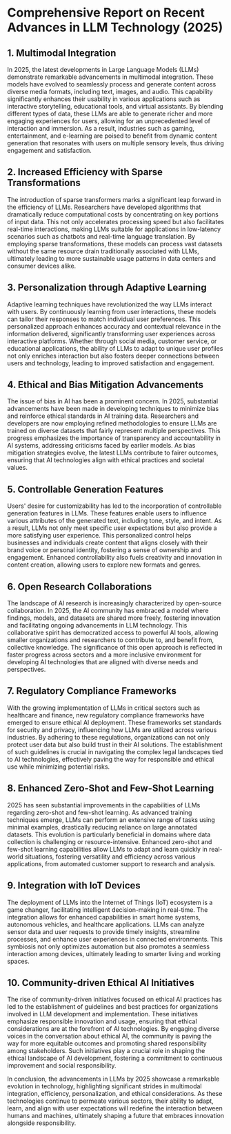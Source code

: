 # Comprehensive Report on Recent Advances in LLM Technology (2025)

## 1. Multimodal Integration

In 2025, the latest developments in Large Language Models (LLMs) demonstrate remarkable advancements in multimodal integration. These models have evolved to seamlessly process and generate content across diverse media formats, including text, images, and audio. This capability significantly enhances their usability in various applications such as interactive storytelling, educational tools, and virtual assistants. By blending different types of data, these LLMs are able to generate richer and more engaging experiences for users, allowing for an unprecedented level of interaction and immersion. As a result, industries such as gaming, entertainment, and e-learning are poised to benefit from dynamic content generation that resonates with users on multiple sensory levels, thus driving engagement and satisfaction.

## 2. Increased Efficiency with Sparse Transformations

The introduction of sparse transformers marks a significant leap forward in the efficiency of LLMs. Researchers have developed algorithms that dramatically reduce computational costs by concentrating on key portions of input data. This not only accelerates processing speed but also facilitates real-time interactions, making LLMs suitable for applications in low-latency scenarios such as chatbots and real-time language translation. By employing sparse transformations, these models can process vast datasets without the same resource drain traditionally associated with LLMs, ultimately leading to more sustainable usage patterns in data centers and consumer devices alike.

## 3. Personalization through Adaptive Learning

Adaptive learning techniques have revolutionized the way LLMs interact with users. By continuously learning from user interactions, these models can tailor their responses to match individual user preferences. This personalized approach enhances accuracy and contextual relevance in the information delivered, significantly transforming user experiences across interactive platforms. Whether through social media, customer service, or educational applications, the ability of LLMs to adapt to unique user profiles not only enriches interaction but also fosters deeper connections between users and technology, leading to improved satisfaction and engagement.

## 4. Ethical and Bias Mitigation Advancements

The issue of bias in AI has been a prominent concern. In 2025, substantial advancements have been made in developing techniques to minimize bias and reinforce ethical standards in AI training data. Researchers and developers are now employing refined methodologies to ensure LLMs are trained on diverse datasets that fairly represent multiple perspectives. This progress emphasizes the importance of transparency and accountability in AI systems, addressing criticisms faced by earlier models. As bias mitigation strategies evolve, the latest LLMs contribute to fairer outcomes, ensuring that AI technologies align with ethical practices and societal values.

## 5. Controllable Generation Features

Users' desire for customizability has led to the incorporation of controllable generation features in LLMs. These features enable users to influence various attributes of the generated text, including tone, style, and intent. As a result, LLMs not only meet specific user expectations but also provide a more satisfying user experience. This personalized control helps businesses and individuals create content that aligns closely with their brand voice or personal identity, fostering a sense of ownership and engagement. Enhanced controllability also fuels creativity and innovation in content creation, allowing users to explore new formats and genres.

## 6. Open Research Collaborations

The landscape of AI research is increasingly characterized by open-source collaboration. In 2025, the AI community has embraced a model where findings, models, and datasets are shared more freely, fostering innovation and facilitating ongoing advancements in LLM technology. This collaborative spirit has democratized access to powerful AI tools, allowing smaller organizations and researchers to contribute to, and benefit from, collective knowledge. The significance of this open approach is reflected in faster progress across sectors and a more inclusive environment for developing AI technologies that are aligned with diverse needs and perspectives.

## 7. Regulatory Compliance Frameworks

With the growing implementation of LLMs in critical sectors such as healthcare and finance, new regulatory compliance frameworks have emerged to ensure ethical AI deployment. These frameworks set standards for security and privacy, influencing how LLMs are utilized across various industries. By adhering to these regulations, organizations can not only protect user data but also build trust in their AI solutions. The establishment of such guidelines is crucial in navigating the complex legal landscapes tied to AI technologies, effectively paving the way for responsible and ethical use while minimizing potential risks.

## 8. Enhanced Zero-Shot and Few-Shot Learning

2025 has seen substantial improvements in the capabilities of LLMs regarding zero-shot and few-shot learning. As advanced training techniques emerge, LLMs can perform an extensive range of tasks using minimal examples, drastically reducing reliance on large annotated datasets. This evolution is particularly beneficial in domains where data collection is challenging or resource-intensive. Enhanced zero-shot and few-shot learning capabilities allow LLMs to adapt and learn quickly in real-world situations, fostering versatility and efficiency across various applications, from automated customer support to research and analysis.

## 9. Integration with IoT Devices

The deployment of LLMs into the Internet of Things (IoT) ecosystem is a game changer, facilitating intelligent decision-making in real-time. The integration allows for enhanced capabilities in smart home systems, autonomous vehicles, and healthcare applications. LLMs can analyze sensor data and user requests to provide timely insights, streamline processes, and enhance user experiences in connected environments. This symbiosis not only optimizes automation but also promotes a seamless interaction among devices, ultimately leading to smarter living and working spaces.

## 10. Community-driven Ethical AI Initiatives

The rise of community-driven initiatives focused on ethical AI practices has led to the establishment of guidelines and best practices for organizations involved in LLM development and implementation. These initiatives emphasize responsible innovation and usage, ensuring that ethical considerations are at the forefront of AI technologies. By engaging diverse voices in the conversation about ethical AI, the community is paving the way for more equitable outcomes and promoting shared responsibility among stakeholders. Such initiatives play a crucial role in shaping the ethical landscape of AI development, fostering a commitment to continuous improvement and social responsibility.

In conclusion, the advancements in LLMs by 2025 showcase a remarkable evolution in technology, highlighting significant strides in multimodal integration, efficiency, personalization, and ethical considerations. As these technologies continue to permeate various sectors, their ability to adapt, learn, and align with user expectations will redefine the interaction between humans and machines, ultimately shaping a future that embraces innovation alongside responsibility.